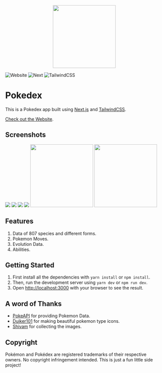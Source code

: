 
<div align="center">
	<img src="https://github.com/drkPrince/dex-next/blob/main/public/pokedex.png?raw=true" width='200'/>
</div>


![Website](https://img.shields.io/badge/Website-Up-green)
![Next](https://img.shields.io/badge/NextJS-10.0.7-blue)
![TailwindCSS](https://img.shields.io/badge/TailwindCSS-2.0.3-blueviolet)



# Pokedex

This is a Pokedex app built using [Next.js](https://nextjs.org/) and [TailwindCSS](http://tailwindcss.com).

[Check out the Website](http://nextdex.vercel.app).

## Screenshots
<img src="https://github.com/drkPrince/dex-next/blob/main/screenshots/dex.png" />
<img src="https://github.com/drkPrince/dex-next/blob/main/screenshots/charizard.png" />	
<img src="https://github.com/drkPrince/dex-next/blob/main/screenshots/leafeon.png" />
<img src="https://github.com/drkPrince/dex-next/blob/main/screenshots/greninja.png" />
<img src="https://github.com/drkPrince/dex-next/blob/main/screenshots/mobile-dex.png" width='200' />
<img src="https://github.com/drkPrince/dex-next/blob/main/screenshots/oshawatt.png" width='200' />

## Features

1. Data of 807 species and different forms.
2. Pokemon Moves.
3. Evolution Data.
4. Abilities.


## Getting Started

1. First install all the dependencies with `yarn install` or `npm install`.
2. Then, run the development server using `yarn dev` or `npm run dev`.
3. Open [http://localhost:3000](http://localhost:3000) with your browser to see the result.


## A word of Thanks

- [PokeAPI](https://github.com/PokeAPI/pokeapi) for providing Pokemon Data.
- [Duiker101](https://github.com/duiker101/pokemon-type-svg-icons) for making beautiful pokemon type icons.
- [Shivam](https://github.com/HybridShivam/Pokemon) for collecting the images.

## Copyright

Pokémon and Pokédex are registered trademarks of their respective owners. No copyright infringement intended. This is just a fun little side project!


